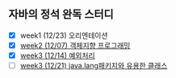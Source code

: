 ## 자바의 정석 완독 스터디

- [X] week1 (12/23) 오리엔테이션
- [X] [week2 (12/07) 객체지향 프로그래밍](https://github.com/hahyuning/java-study/blob/main/OOP.md)
- [X] [week3 (12/14) 예외처리](https://github.com/hahyuning/java-study/blob/main/Execption.md)
- [ ] [week3 (12/21) java.lang패키지와 유용한 클래스](https://github.com/hahyuning/java-study/blob/main/API%20Class.md)
